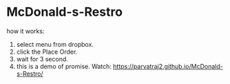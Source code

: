 # McDonald-s-Restro

how it works: 
1. select menu from dropbox.
2. click the Place Order.
3. wait for 3 second.
4. this is a demo of promise.
Watch: https://parvatraj2.github.io/McDonald-s-Restro/

